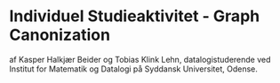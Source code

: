 # Individuel Studieaktivitet - Graph Canonization
af Kasper Halkjær Beider og Tobias Klink Lehn, datalogistuderende ved Institut for Matematik og Datalogi på Syddansk Universitet, Odense.